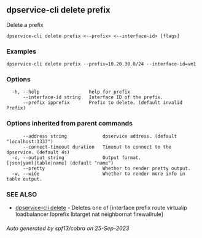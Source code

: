 ## dpservice-cli delete prefix

Delete a prefix

```
dpservice-cli delete prefix <--prefix> <--interface-id> [flags]
```

### Examples

```
dpservice-cli delete prefix --prefix=10.20.30.0/24 --interface-id=vm1
```

### Options

```
  -h, --help                  help for prefix
      --interface-id string   Interface ID of the prefix.
      --prefix ipprefix       Prefix to delete. (default invalid Prefix)
```

### Options inherited from parent commands

```
      --address string             dpservice address. (default "localhost:1337")
      --connect-timeout duration   Timeout to connect to the dpservice. (default 4s)
  -o, --output string              Output format. [json|yaml|table|name] (default "name")
      --pretty                     Whether to render pretty output.
  -w, --wide                       Whether to render more info in table output.
```

### SEE ALSO

* [dpservice-cli delete](dpservice-cli_delete.md)	 - Deletes one of [interface prefix route virtualip loadbalancer lbprefix lbtarget nat neighbornat firewallrule]

###### Auto generated by spf13/cobra on 25-Sep-2023
